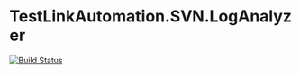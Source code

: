 # TestLinkAutomation.SVN.LogAnalyzer

[![Build Status](https://travis-ci.org/domenikmelcher/TestLinkAutomation.SVN.LogAnalyzer.svg?branch=develop)](https://travis-ci.org/domenikmelcher/TestLinkAutomation.SVN.LogAnalyzer)
